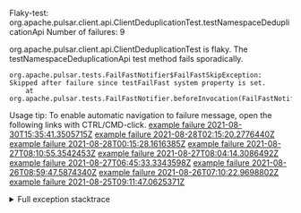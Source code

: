         
Flaky-test: org.apache.pulsar.client.api.ClientDeduplicationTest.testNamespaceDeduplicationApi
Number of failures: 9

org.apache.pulsar.client.api.ClientDeduplicationTest is flaky. The testNamespaceDeduplicationApi test method fails sporadically.

```
org.apache.pulsar.tests.FailFastNotifier$FailFastSkipException: Skipped after failure since testFailFast system property is set.
	at org.apache.pulsar.tests.FailFastNotifier.beforeInvocation(FailFastNotifier.java:88)

```

Usage tip: To enable automatic navigation to failure message, open the following links with CTRL/CMD-click.
[example failure 2021-08-30T15:35:41.3505715Z](https://github.com/apache/pulsar/runs/3463119398?check_suite_focus=true#step:9:3237)
[example failure 2021-08-28T02:15:20.2776440Z](https://github.com/apache/pulsar/runs/3448473880?check_suite_focus=true#step:9:2234)
[example failure 2021-08-28T00:15:28.1616385Z](https://github.com/apache/pulsar/runs/3447917315?check_suite_focus=true#step:9:1602)
[example failure 2021-08-27T08:10:55.3542453Z](https://github.com/apache/pulsar/runs/3440980370?check_suite_focus=true#step:9:2301)
[example failure 2021-08-27T08:04:14.3086492Z](https://github.com/apache/pulsar/runs/3440855241?check_suite_focus=true#step:9:2226)
[example failure 2021-08-27T06:45:33.3343598Z](https://github.com/apache/pulsar/runs/3440411158?check_suite_focus=true#step:9:2227)
[example failure 2021-08-26T08:59:47.5874340Z](https://github.com/apache/pulsar/runs/3430539961?check_suite_focus=true#step:9:2936)
[example failure 2021-08-26T07:10:22.9698802Z](https://github.com/apache/pulsar/runs/3429892136?check_suite_focus=true#step:9:2288)
[example failure 2021-08-25T09:11:47.0625371Z](https://github.com/apache/pulsar/runs/3420085427?check_suite_focus=true#step:10:2198)


<details>
<summary>Full exception stacktrace</summary>
<code><pre>
org.apache.pulsar.tests.FailFastNotifier$FailFastSkipException: Skipped after failure since testFailFast system property is set.
	at org.apache.pulsar.tests.FailFastNotifier.beforeInvocation(FailFastNotifier.java:88)

</pre></code>
</details>

